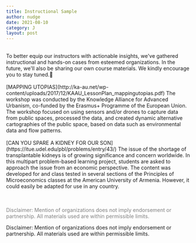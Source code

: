 ```yaml
---
title: Instructional Sample
author: nudge
date: 2021-08-10
category: J
layout: post
---
```

<br>
To better equip our instructors with actionable insights, we've gathered instructional and hands-on cases from esteemed organizations.  In the future, we'll also be sharing our own course materials. We kindly encourage you to stay tuned.🌳
<br>
<br>
[MAPPING UTOPIAS](http://ka-au.net/wp-content/uploads/2017/12/KAAU_LessonPlan_mappingutopias.pdf)
The workshop was conducted by the Knowledge Alliance for Advanced Urbanism, co-funded by the Erasmus+ Programme of the European Union.
The workshop focused on using sensors and/or drones to capture data from public spaces, processed the data, and created dynamic alternative cartographies of the public space, based on data such as environmental data and flow patterns.
 <br>
 <br>
[CAN YOU SPARE A KIDNEY FOR OUR SON](https://itue.udel.edu/pbl/problems/entry/43/)
The issue of the shortage of transplantable kidneys is of growing significance and concern worldwide. In this multipart problem-based learning project, students are asked to approach the issue from an economic perspective. The content was developed for and class tested in several sections of the Principles of Microeconomics classes at the American University of Armenia. However, it could easily be adapted for use in any country.
<br>
<br>
<br>

<span style="color: gray">Disclaimer: Mention of organizations does not imply endorsement or partnership. All materials used are within permissible limits.</span>

Disclaimer: Mention of organizations does not imply endorsement or partnership. All materials used are within permissible limits.
